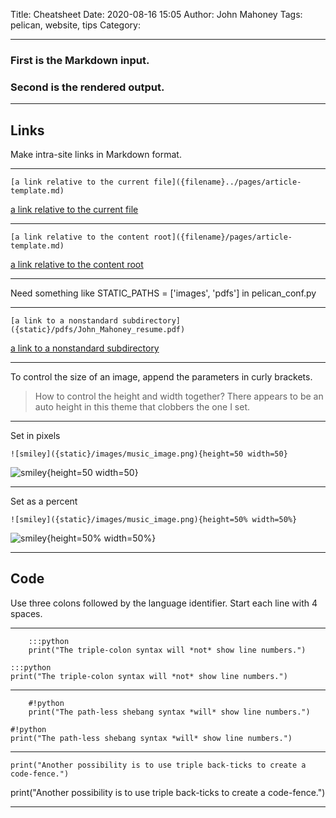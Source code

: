 Title: Cheatsheet
Date: 2020-08-16 15:05
Author: John Mahoney
Tags: pelican, website, tips
Category: 

---
### First is the Markdown input.

### Second is the rendered output.

---
## Links

Make intra-site links in Markdown format.

---
```
[a link relative to the current file]({filename}../pages/article-template.md)
```
[a link relative to the current file]({filename}../pages/article-template.md)

---
```
[a link relative to the content root]({filename}/pages/article-template.md)
```
[a link relative to the content root]({filename}/pages/article-template.md)

---
Need something like STATIC_PATHS = ['images', 'pdfs'] in pelican_conf.py

---
```
[a link to a nonstandard subdirectory]({static}/pdfs/John_Mahoney_resume.pdf)
```
[a link to a nonstandard subdirectory]({static}/pdfs/John_Mahoney_resume.pdf)

---
To control the size of an image, append the parameters in curly brackets.

> How to control the height and width together? 
> There appears to be an auto height in this theme that clobbers the one I set.

---
Set in pixels
```
![smiley]({static}/images/music_image.png){height=50 width=50}
```
![smiley]({static}/images/music_image.png){height=50 width=50}

---
Set as a percent
```
![smiley]({static}/images/music_image.png){height=50% width=50%}
```
![smiley]({static}/images/music_image.png){height=50% width=50%}

---
## Code
Use three colons followed by the language identifier.
Start each line with 4 spaces.

---
```
    :::python
    print("The triple-colon syntax will *not* show line numbers.")
```
    :::python
    print("The triple-colon syntax will *not* show line numbers.")

---
```
    #!python
    print("The path-less shebang syntax *will* show line numbers.")
```
    #!python
    print("The path-less shebang syntax *will* show line numbers.")

---
```
print("Another possibility is to use triple back-ticks to create a code-fence.")
```
print("Another possibility is to use triple back-ticks to create a code-fence.")

---